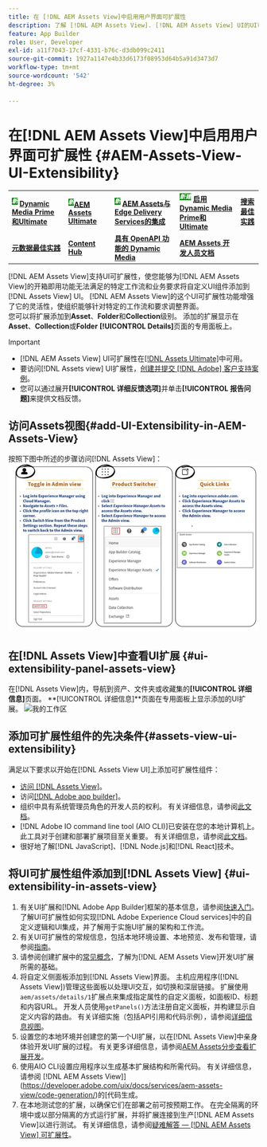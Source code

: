 ```yaml
---
title: 在 [!DNL AEM Assets View]中启用用户界面可扩展性
description: 了解 [!DNL AEM Assets View]. [!DNL AEM Assets View] UI的UI可扩展性功能，该功能允许添加自定义UI组件以满足特定业务需求。
feature: App Builder
role: User, Developer
exl-id: a11f7043-17cf-4331-b76c-d3db099c2411
source-git-commit: 1927a1147e4b33d6173f08953d64b5a91d3473d7
workflow-type: tm+mt
source-wordcount: '542'
ht-degree: 3%

---
```


# 在[!DNL AEM Assets View]中启用用户界面可扩展性 {#AEM-Assets-View-UI-Extensibility}

<table>
    <tr>
        <td>
            <sup style= "background-color:#008000; color:#FFFFFF; font-weight:bold"><i>新</i></sup> <a href="/help/assets/dynamic-media/dm-prime-ultimate.md"><b>Dynamic Media Prime和Ultimate</b></a>
        </td>
        <td>
            <sup style= "background-color:#008000; color:#FFFFFF; font-weight:bold"><i>新</i></sup><a href="/help/assets/assets-ultimate-overview.md"><b>AEM Assets Ultimate</b></a>
        </td>
        <td>
            <sup style= "background-color:#008000; color:#FFFFFF; font-weight:bold"><i>新</i></sup> <a href="/help/assets/integrate-aem-assets-edge-delivery-services.md"><b>AEM Assets与Edge Delivery Services的集成</b></a>
        </td>
          <td>
            <sup style= "background-color:#008000; color:#FFFFFF; font-weight:bold"><i>新建</i></sup> <a href="/help/assets/dynamic-media/enable-dynamic-media-prime-and-ultimate.md"><b>启用Dynamic Media Prime和Ultimate</b></a>
        </td>
        <td>
            <a href="/help/assets/search-best-practices.md"><b>搜索最佳实践</b></a>
        </td>
    </tr>
    <tr>
        <td>
            <a href="/help/assets/metadata-best-practices.md"><b>元数据最佳实践</b></a>
        </td>
        <td>
            <a href="/help/assets/product-overview.md"><b>Content Hub</b></a>
        </td>
        <td>
            <a href="/help/assets/dynamic-media-open-apis-overview.md"><b>具有 OpenAPI 功能的 Dynamic Media</b></a>
        </td>
        <td>
            <a href="https://developer.adobe.com/experience-cloud/experience-manager-apis/"><b>AEM Assets 开发人员文档</b></a>
        </td>
    </tr>
</table>

[!DNL AEM Assets View]支持UI可扩展性，使您能够为[!DNL AEM Assets View]的开箱即用功能无法满足的特定工作流和业务要求将自定义UI组件添加到[!DNL Assets View] UI。 [!DNL AEM Assets View]的这个UI可扩展性功能增强了它的灵活性，使组织能够针对特定的工作流和要求调整界面。\
您可以将扩展添加到&#x200B;**Asset**、**Folder**&#x200B;和&#x200B;**Collection**&#x200B;级别。 添加的扩展显示在&#x200B;**Asset**、**Collection**&#x200B;或&#x200B;**Folder** **[!UICONTROL Details]**&#x200B;页面的专用面板上。

>[!IMPORTANT]
>
> * [!DNL AEM Assets View] UI可扩展性在[[!DNL Assets Ultimate]](/help/assets/assets-ultimate-overview.md)中可用。
> * 要访问[!DNL Assets view] UI扩展性，[创建并提交 [!DNL Adobe] 客户支持案例](https://helpx.adobe.com/cn/enterprise/using/support-for-experience-cloud.html)。
> * 您可以通过展开&#x200B;**[!UICONTROL 详细反馈选项]**&#x200B;并单击&#x200B;**[!UICONTROL 报告问题]**&#x200B;来提供文档反馈。

## <a id="1"></a>访问Assets视图{#add-UI-Extensibility-in-AEM-Assets-View}

按照下图中所述的步骤访问[!DNL Assets View]：
![access-assets-view-ui](/help/assets/assets/access-assets-view.jpg)

## 在[!DNL Assets View]中查看UI扩展 {#ui-extensibility-panel-assets-view}

在[!DNL Assets View]内，导航到资产、文件夹或收藏集的&#x200B;**[!UICONTROL 详细信息]**&#x200B;页面。 **[!UICONTROL 详细信息]**页面在专用面板上显示添加的UI扩展。
![我的工作区](/help/assets/assets/my-workspace-assets-view3.png)

## 添加可扩展性组件的先决条件{#assets-view-ui-extensibility}

满足以下要求以开始在[!DNL Assets View UI]上添加可扩展性组件：

* [访问 [!DNL Assets View]](#1)。
* 访问[[!DNL Adobe app builder]](https://developer.adobe.com/app-builder/docs/overview/)。
* 组织中具有系统管理员角色的开发人员的权利。 有关详细信息，请参阅[此文档](https://developer.adobe.com/uix/docs/guides/get-access/)。
* [!DNL Adobe IO command line tool (AIO CLI)]已安装在您的本地计算机上。 此工具对于创建和部署扩展项目至关重要。 有关详细信息，请参阅[此文档](https://developer.adobe.com/app-builder/docs/getting_started/#local-environment-set-up)。
* 很好地了解[!DNL JavaScript]、[!DNL Node.js]和[!DNL React]技术。

## 将UI可扩展性组件添加到[!DNL Assets View] {#ui-extensibility-in-assets-view}

1. 有关UI扩展和[!DNL Adobe App Builder]框架的基本信息，请参阅[快速入门](https://developer.adobe.com/uix/docs/getting-started/)。 了解UI可扩展性如何实现[!DNL Adobe Experience Cloud services]中的自定义逻辑和UI集成，并了解用于实施UI扩展的架构和工作流。
1. 有关UI可扩展性的常规信息，包括本地环境设置、本地预览、发布和管理，请参阅[指南](https://developer.adobe.com/uix/docs/guides/)。
1. 请参阅创建扩展中的[常见概念](https://developer.adobe.com/uix/docs/services/aem-assets-view/api/commons/)，了解为[!DNL AEM Assets View]开发UI扩展所需的基础。
1. 将自定义侧面板添加到[!DNL Assets View]界面。 主机应用程序([!DNL Assets View])管理这些面板以处理UI交互，如切换和深层链接。 扩展使用`aem/assets/details/1`扩展点来集成指定属性的自定义面板，如面板ID、标题和内容URL。 开发人员使用`getPanels()`方法注册自定义面板，并构建显示自定义内容的路由。 有关详细实施（包括API引用和代码示例），请参阅[详细信息视图](https://developer.adobe.com/uix/docs/services/aem-assets-view/api/details-view/)。
1. 设置您的本地环境并创建您的第一个UI扩展，以在[!DNL Assets View]中亲身体验开发UI扩展的过程。 有关更多详细信息，请参阅[AEM Assets分步查看扩展开发](https://developer.adobe.com/uix/docs/services/aem-assets-view/extension-development/)。
1. 使用AIO CLI设置应用程序以生成基本扩展结构和所需代码。 有关详细信息，请参阅 [!DNL AEM Assets View]](https://developer.adobe.com/uix/docs/services/aem-assets-view/code-generation/)的[代码生成。
1. 在本地测试您的扩展，以确保它们在部署之前可按预期工作。 在完全隔离的环境中或以部分隔离的方式运行扩展，并将扩展连接到生产[!DNL AEM Assets View]以进行测试。 有关详细信息，请参阅[疑难解答 —  [!DNL AEM Assets View] 可扩展性](https://developer.adobe.com/uix/docs/services/aem-assets-view/debug/)。
